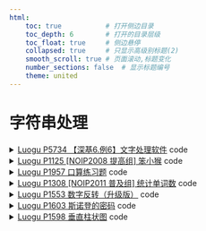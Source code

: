 ```yaml
---
html:
    toc: true           # 打开侧边目录
    toc_depth: 6        # 打开的目录层级
    toc_float: true     # 侧边悬停
    collapsed: true     # 只显示高级别标题(2)
    smooth_scroll: true # 页面滚动,标题变化
    number_sections: false  # 显示标题编号
    theme: united
---
```


# 字符串处理

<details><summary><a href="https://www.luogu.com.cn/problem/P5734" target="_blank">Luogu P5734 【深基6.例6】文字处理软件</a> code</summary>

```cpp
#include <iostream>
#include <cstring>
using namespace std;

const int N=1;

int q;
string s;

int main(){
    cin>>q>>s;
    while(q--){
        int op; cin>>op;
        if(op==1){
            string t; cin>>t;
            s+=t;
            cout<<s<<"\n";
        }
        if(op==2){
            int a, b; cin>>a>>b;
            s = s.substr(a,b);
            cout<<s<<"\n";
        }
        if(op==3){
            int a;
            string t; cin>>a>>t;
            s.insert(a, t);
            cout<<s<<"\n";
        }
        if(op==4){
            string t; cin>>t;
            int pos = s.find(t);
            if(pos == s.npos)
                cout<<"-1\n";
            else
                cout<<pos<<"\n";
        }
    }

    return 0;
}
```
</details>

<details><summary><a href="https://www.luogu.com.cn/problem/P1125" target="_blank">Luogu P1125 [NOIP2008 提高组] 笨小猴</a> code</summary>

```cpp
#include <iostream>
#include <map>
using namespace std;

typedef long long LL;

char c;

map<char, int> cnt;

bool is_prime(LL x){
    if(x==2 || x==3   || x==5   ) return 1;
    if(x<2  ||(x%6!=1 && x%6!=5)) return 0; // 不与6的倍数相邻 
    for(LL i=5; i<=x/i; i+=6)  // 与6相邻, 但又有了因子 
        if(x%i==0 || x%(i+2)==0) return 0;
    return 1;
}

int main(){
    while(cin>>c)
        cnt[ c ] ++ ;

    int mmax = -1;
    int mmin = 101;
    for(auto [i, j]: cnt)
        mmax = max(mmax, j),
        mmin = min(mmin, j);

    if(is_prime(mmax - mmin))
        cout<<"Lucky Word"<<"\n"<<mmax - mmin;
    else
        cout<<"No Answer\n0";

    return 0;
}
```
</details>

<details><summary><a href="https://www.luogu.com.cn/problem/P1957" target="_blank">Luogu P1957 口算练习题</a> code</summary>

```cpp
#include <iostream>
#include <cstring>
#include <sstream>
using namespace std;

int s2i(string s){
    stringstream ss;
    ss<<s;
    int res;
    ss>>res;
    return res;
}

string i2s(int i){
    stringstream ss;
    ss<<i;
    string res;
    ss>>res;
    return res;
}

int main(){
    string s; cin>>s;
    string t;

    while(cin>>s){
        string a, b;

        if(s=="a" || s=="b" || s=="c"){
            t = s;      // t是运算符号
            cin>>a>>b;  // ab是运算的值
        }
        else{
            cin>>b;
            a = s;
        }

        if(t=="a")
            cout<<a<<"+"<<b<<"="<<s2i(a)+s2i(b)<<"\n",
            cout<<2+(a+b).size() + i2s(s2i(a)+s2i(b)).size()<<"\n";
        if(t=="b")
            cout<<a<<"-"<<b<<"="<<s2i(a)-s2i(b)<<"\n",
            cout<<2+(a+b).size() + i2s(s2i(a)-s2i(b)).size()<<"\n";                
        if(t=="c")
            cout<<a<<"*"<<b<<"="<<s2i(a)*s2i(b)<<"\n",
            cout<<2+(a+b).size() + i2s(s2i(a)*s2i(b)).size()<<"\n";
    }
    
    return 0;
}
```
</details>

<details><summary><a href="https://www.luogu.com.cn/problem/P1308" target="_blank">Luogu P1308 [NOIP2011 普及组] 统计单词数</a> code</summary>

```cpp
#include <iostream>
#include <string>
#include <algorithm>
using namespace std;

const int N=1e6+10;
int cnt, ans;
string a, b;

int main(){
    getline(cin, a);
    getline(cin, b);
    a = " "+a+" ";
    b = " "+b+" ";
    transform(a.begin(), a.end(), a.begin(), ::tolower);
    transform(b.begin(), b.end(), b.begin(), ::tolower);

    for(int i=0; i<b.size(); i++){
        bool flg=1;
        for(int j=0; j<a.size(); j++)
            if(b[i+j] != a[j]) flg=0;
        
        if(flg==1){
            if(!cnt) ans=i;
            cnt++;
        }
    }

    if(!cnt) 
        cout<<-1;
    else
        cout<<cnt<<" "<<ans;
    return 0;
}
```
</details>

<details><summary><a href="https://www.luogu.com.cn/problem/P1553" target="_blank">Luogu P1553 数字反转（升级版）</a> code</summary>

```cpp
#include <iostream>
#include <cstring>
using namespace std;

const int N=1;

string s, a, b;
bool flg;

void p(string x){
    if(x.size()==1){
        cout<<x;
        return ;
    }   
    int i=0;
    int j=x.size()-1;
    while(x[i]=='0') i++;
    while(x[j]=='0') j--;
    while(j>=i) cout<<x[j--];
}

int main(){
    cin>>s;
    for(int i=0; i<s.size(); i++){
        if(s[i]=='.' || s[i]=='/' || s[i]=='%'){
            p(a);
            cout<<s[i];
            flg=1;
            continue;
        }

        if(flg) 
            b+=s[i];
        else
            a+=s[i];
    }
    p(b);

    if(!flg) p(a);

    return 0;
}
```
</details>

<details><summary><a href="https://www.luogu.com.cn/problem/P1603" target="_blank">Luogu P1603 斯诺登的密码</a> code</summary>

```cpp
#include <iostream>
#include <string>
#include <algorithm>
using namespace std;

int a[10], n;
long long res, ans=1e14;

int main(){
    string s;
    while(cin>>s){
        transform(s.begin(), s.end(), s.begin(), ::tolower);
        if(s=="one" || s=="another" || s=="a" || s=="first") a[++n] = 1;
        if(s=="two" || s=="both" || s=="second")    a[++n] = 4;
        if(s=="three" || s=="third")  a[++n] = 9;
        if(s=="four")   a[++n] = 16;
        if(s=="five")   a[++n] = 25;
        if(s=="six")    a[++n] = 36;
        if(s=="seven")  a[++n] = 49;
        if(s=="eight")  a[++n] = 64;
        if(s=="nine")   a[++n] = 81;
        if(s=="ten")    a[++n] = 0;
        if(s=="eleven") a[++n] = 21;
        if(s=="twelve") a[++n] = 44;
        if(s=="thirteen")a[++n]= 69;
        if(s=="fourteen")a[++n]= 96;
        if(s=="fifteen")a[++n] = 25;
        if(s=="sixteen")a[++n] = 56;
        if(s=="seventeen")a[++n]=89;
        if(s=="eighteen")a[++n]=24;
        if(s=="nineteen")a[++n]= 61;
        if(s=="twenty") a[++n] = 0;
    } 

    //sort(a+1, a+1+n);
    do{
        res=0;
        for(int i=1; i<=n; i++)
            res = res*100 + a[i];
        ans = min(ans, res);
    }while(next_permutation(a+1, a+1+n));

    cout<<ans;

    return 0;
}
```
</details>

<details><summary><a href="https://www.luogu.com.cn/problem/P1598" target="_blank">Luogu P1598 垂直柱状图</a> code</summary>

```cpp
#include <iostream>
#include <cstring>
using namespace std;

const int N=410;

int a[30];
char c, g[30][N];
int mmax;

int main(){
    memset(g, ' ', sizeof g);
    while(cin>>c) 
        if(c>='A' && c<='Z') {
            a[c-'A']++;   // 每个字符的数量
            mmax = max(mmax, a[c-'A']);
        }
    
    for(int i=0; i<26; i++){
        for(int j=mmax-a[i]+1; j<=mmax; j++)
            g[i][j] = '*';
        g[i][mmax+1] = 'A'+i;
    }
    
    for(int j=1; j<=mmax+1; j++){
        for(int i=0; i<25; i++)
            cout<<g[i][j]<<" ";
        cout<<g[25][j]<<"\n";
    }
    return 0;
}
```
</details>